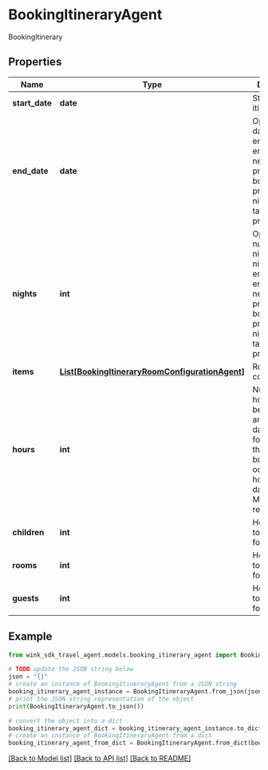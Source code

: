 # BookingItineraryAgent

BookingItinerary

## Properties

Name | Type | Description | Notes
------------ | ------------- | ------------- | -------------
**start_date** | **date** | Start date of itinerary | 
**end_date** | **date** | Optional end date. If endDate is empty, nights needs to be present. If both are present, nights will take precedence. | [optional] 
**nights** | **int** | Optional number of nights. If nights is empty, endDate needs to be present. If both are present, nights will take precedence. | [optional] 
**items** | [**List[BookingItineraryRoomConfigurationAgent]**](BookingItineraryRoomConfigurationAgent.md) | Room configurations | [optional] 
**hours** | **int** | Number of hours between start and end dates. Used for itineraries that require bookings that occur within hours and not days. E.g. Meeting room reservation. | [optional] [readonly] 
**children** | **int** | How many total children for this stay | [optional] 
**rooms** | **int** | How many total rooms for this stay | [optional] 
**guests** | **int** | How many total guests for this stay | [optional] 

## Example

```python
from wink_sdk_travel_agent.models.booking_itinerary_agent import BookingItineraryAgent

# TODO update the JSON string below
json = "{}"
# create an instance of BookingItineraryAgent from a JSON string
booking_itinerary_agent_instance = BookingItineraryAgent.from_json(json)
# print the JSON string representation of the object
print(BookingItineraryAgent.to_json())

# convert the object into a dict
booking_itinerary_agent_dict = booking_itinerary_agent_instance.to_dict()
# create an instance of BookingItineraryAgent from a dict
booking_itinerary_agent_from_dict = BookingItineraryAgent.from_dict(booking_itinerary_agent_dict)
```
[[Back to Model list]](../README.md#documentation-for-models) [[Back to API list]](../README.md#documentation-for-api-endpoints) [[Back to README]](../README.md)



